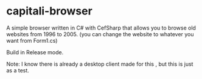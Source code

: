 # capitali-browser
A simple browser written in C# with CefSharp that allows you to browse old websites from 1996 to 2005. (you can change the website to whatever you want from Form1.cs)

Build in Release mode.

Note: I know there is already a desktop client made for this , but this is just as a test.
